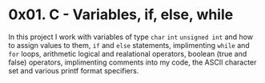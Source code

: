 # 0x01. C - Variables, if, else, while
In this project I work with variables of type `char` `int` `unsigned int` and how to assign values to them, `if` and `else` statements, implimenting `while` and `for` loops, arithmetic logical and realational operators, boolean (true and false) operators, implimenting comments into my code, the ASCII character set and various printf format specifiers.
